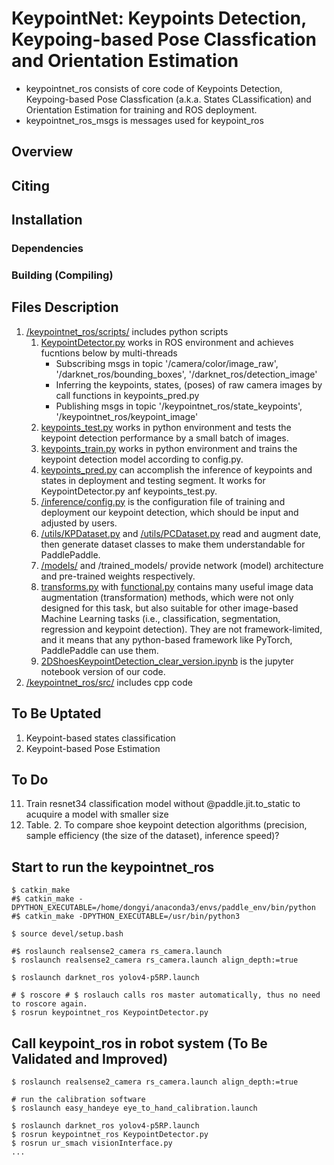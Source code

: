 # KeypointNet: Keypoints Detection, Keypoing-based Pose Classfication and Orientation Estimation
- keypointnet_ros consists of core code of Keypoints Detection, Keypoing-based Pose Classfication (a.k.a. States CLassification) and Orientation Estimation for training and ROS deployment. 
- keypointnet_ros_msgs is messages used for keypoint_ros

## Overview  
## Citing  
## Installation  
### Dependencies  
### Building (Compiling)  



## Files Description  
1. [/keypointnet_ros/scripts/](keypointnet_ros/scripts/) includes python scripts   
    1. [KeypointDetector.py](keypointnet_ros/scripts/KeypointDetector.py) works in ROS environment and achieves fucntions below by multi-threads  
        - Subscribing msgs in topic '/camera/color/image_raw', '/darknet_ros/bounding_boxes', '/darknet_ros/detection_image'  
        - Inferring the keypoints, states, (poses) of raw camera images by call functions in keypoints_pred.py  
        - Publishing msgs in topic '/keypointnet_ros/state_keypoints', '/keypointnet_ros/keypoint_image' 
    2. [keypoints_test.py](keypointnet_ros/scripts/keypoints_test.py) works in python environment and tests the keypoint detection performance by a small batch of images.
    3. [keypoints_train.py](keypointnet_ros/scripts/keypoints_train.py) works in python environment and trains the keypoint detection model according to config.py.
    4. [keypoints_pred.py](keypointnet_ros/scripts/inference/keypoints_pred.py) can accomplish the inference of keypoints and states in deployment and testing segment. It works for KeypointDetector.py anf keypoints_test.py. 
    5. [/inference/config.py](keypointnet_ros/scripts/inference/config.py) is the configuration file of training and deployment our keypoint detection, which should be input and adjusted by users.  
    6. [/utils/KPDataset.py](keypointnet_ros/scripts/utils/KPDataset.py) and [/utils/PCDataset.py](keypointnet_ros/scripts/utils/PCDataset.py) read and augment date, then generate dataset classes to make them understandable for PaddlePaddle.  
    7. [/models/](keypointnet_ros/scripts/models/) and /trained_models/ provide network (model) architecture and pre-trained weights respectively.  
    8. [transforms.py](keypointnet_ros/scripts/transforms.py) with [functional.py](keypointnet_ros/scripts/functional.py) contains many useful image data augmentation (transformation) methods, which were not only designed for this task, but also suitable for other image-based Machine Learning tasks (i.e., classification, segmentation, regression and keypoint detection). They are not framework-limited, and it means that any python-based framework like PyTorch, PaddlePaddle can use them.  
    9. [2DShoesKeypointDetection_clear_version.ipynb](keypointnet_ros/scripts/2DShoesKeypointDetection_clear_version.ipynb) is the jupyter notebook version of our code.
2. [/keypointnet_ros/src/](keypointnet_ros/scripts/keypointnet_ros/src/) includes cpp code

## To Be Uptated
1. Keypoint-based states classification
2. Keypoint-based Pose Estimation

## To Do
11. Train resnet34 classification model without @paddle.jit.to_static to acuquire a model with smaller size    
12. Table. 2. To compare shoe keypoint detection algorithms (precision, sample efficiency (the size of the dataset), inference speed)?   

## Start to run the keypointnet_ros
    $ catkin_make 
    #$ catkin_make -DPYTHON_EXECUTABLE=/home/dongyi/anaconda3/envs/paddle_env/bin/python 
    #$ catkin_make -DPYTHON_EXECUTABLE=/usr/bin/python3 
    
    $ source devel/setup.bash  
    
    #$ roslaunch realsense2_camera rs_camera.launch 
    $ roslaunch realsense2_camera rs_camera.launch align_depth:=true 
    
    $ roslaunch darknet_ros yolov4-p5RP.launch   
    
    # $ roscore # $ roslauch calls ros master automatically, thus no need to roscore again.   
    $ rosrun keypointnet_ros KeypointDetector.py  

## Call keypoint_ros in robot system (To Be Validated and Improved)     
    $ roslaunch realsense2_camera rs_camera.launch align_depth:=true  
    
    # run the calibration software  
    $ roslaunch easy_handeye eye_to_hand_calibration.launch  
    
    $ roslaunch darknet_ros yolov4-p5RP.launch
    $ rosrun keypointnet_ros KeypointDetector.py
    $ rosrun ur_smach visionInterface.py
    ...  
